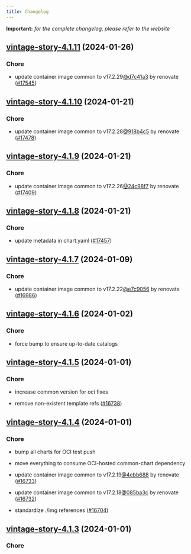 ```yaml
---
title: Changelog
---
```


**Important:**
*for the complete changelog, please refer to the website*



## [vintage-story-4.1.11](https://github.com/truecharts/charts/compare/vintage-story-4.1.10...vintage-story-4.1.11) (2024-01-26)

### Chore



- update container image common to v17.2.29[@d7c41a3](https://github.com/d7c41a3) by renovate ([#17545](https://github.com/truecharts/charts/issues/17545))


## [vintage-story-4.1.10](https://github.com/truecharts/charts/compare/vintage-story-4.1.9...vintage-story-4.1.10) (2024-01-21)

### Chore



- update container image common to v17.2.28[@918b4c5](https://github.com/918b4c5) by renovate ([#17478](https://github.com/truecharts/charts/issues/17478))


## [vintage-story-4.1.9](https://github.com/truecharts/charts/compare/vintage-story-4.1.8...vintage-story-4.1.9) (2024-01-21)

### Chore



- update container image common to v17.2.26[@24c98f7](https://github.com/24c98f7) by renovate ([#17409](https://github.com/truecharts/charts/issues/17409))


## [vintage-story-4.1.8](https://github.com/truecharts/charts/compare/vintage-story-4.1.7...vintage-story-4.1.8) (2024-01-21)

### Chore



- update metadata in chart.yaml ([#17457](https://github.com/truecharts/charts/issues/17457))




## [vintage-story-4.1.7](https://github.com/truecharts/charts/compare/vintage-story-4.1.6...vintage-story-4.1.7) (2024-01-09)

### Chore



- update container image common to v17.2.22[@e7c9056](https://github.com/e7c9056) by renovate ([#16986](https://github.com/truecharts/charts/issues/16986))


## [vintage-story-4.1.6](https://github.com/truecharts/charts/compare/vintage-story-4.1.5...vintage-story-4.1.6) (2024-01-02)

### Chore



- force bump to ensure up-to-date catalogs


## [vintage-story-4.1.5](https://github.com/truecharts/charts/compare/vintage-story-4.1.4...vintage-story-4.1.5) (2024-01-01)

### Chore



- increase common version for oci fixes

- remove non-existent template refs ([#16738](https://github.com/truecharts/charts/issues/16738))


## [vintage-story-4.1.4](https://github.com/truecharts/charts/compare/vintage-story-4.1.1...vintage-story-4.1.4) (2024-01-01)

### Chore



- bump all charts for OCI test push

- move everything to consume OCI-hosted common-chart dependency

- update container image common to v17.2.19[@4ebb688](https://github.com/4ebb688) by renovate ([#16733](https://github.com/truecharts/charts/issues/16733))

- update container image common to v17.2.18[@085ba3c](https://github.com/085ba3c) by renovate ([#16732](https://github.com/truecharts/charts/issues/16732))

- standardize ./img references ([#16704](https://github.com/truecharts/charts/issues/16704))


## [vintage-story-4.1.3](https://github.com/truecharts/charts/compare/vintage-story-4.1.1...vintage-story-4.1.3) (2024-01-01)

### Chore



